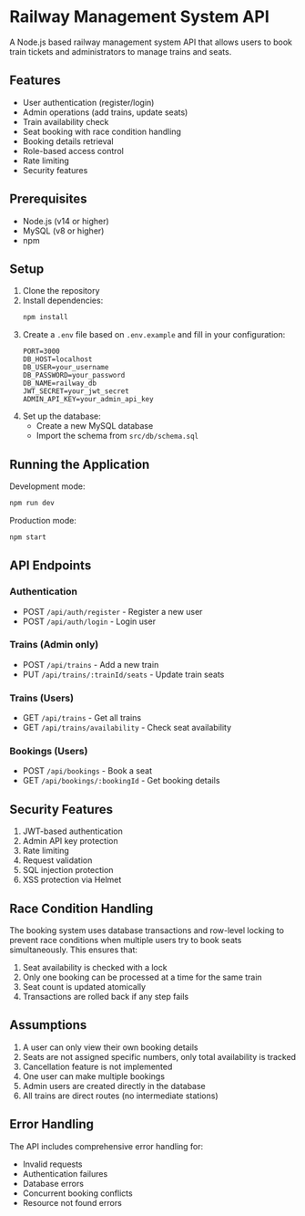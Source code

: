 # Railway Management System API

A Node.js based railway management system API that allows users to book train tickets and administrators to manage trains and seats.

## Features

- User authentication (register/login)
- Admin operations (add trains, update seats)
- Train availability check
- Seat booking with race condition handling
- Booking details retrieval
- Role-based access control
- Rate limiting
- Security features

## Prerequisites

- Node.js (v14 or higher)
- MySQL (v8 or higher)
- npm

## Setup

1. Clone the repository
2. Install dependencies:
   ```bash
   npm install
   ```
3. Create a `.env` file based on `.env.example` and fill in your configuration:
   ```
   PORT=3000
   DB_HOST=localhost
   DB_USER=your_username
   DB_PASSWORD=your_password
   DB_NAME=railway_db
   JWT_SECRET=your_jwt_secret
   ADMIN_API_KEY=your_admin_api_key
   ```
4. Set up the database:
   - Create a new MySQL database
   - Import the schema from `src/db/schema.sql`

## Running the Application

Development mode:
```bash
npm run dev
```

Production mode:
```bash
npm start
```

## API Endpoints

### Authentication
- POST `/api/auth/register` - Register a new user
- POST `/api/auth/login` - Login user

### Trains (Admin only)
- POST `/api/trains` - Add a new train
- PUT `/api/trains/:trainId/seats` - Update train seats

### Trains (Users)
- GET `/api/trains` - Get all trains
- GET `/api/trains/availability` - Check seat availability

### Bookings (Users)
- POST `/api/bookings` - Book a seat
- GET `/api/bookings/:bookingId` - Get booking details

## Security Features

1. JWT-based authentication
2. Admin API key protection
3. Rate limiting
4. Request validation
5. SQL injection protection
6. XSS protection via Helmet

## Race Condition Handling

The booking system uses database transactions and row-level locking to prevent race conditions when multiple users try to book seats simultaneously. This ensures that:

1. Seat availability is checked with a lock
2. Only one booking can be processed at a time for the same train
3. Seat count is updated atomically
4. Transactions are rolled back if any step fails

## Assumptions

1. A user can only view their own booking details
2. Seats are not assigned specific numbers, only total availability is tracked
3. Cancellation feature is not implemented
4. One user can make multiple bookings
5. Admin users are created directly in the database
6. All trains are direct routes (no intermediate stations)

## Error Handling

The API includes comprehensive error handling for:
- Invalid requests
- Authentication failures
- Database errors
- Concurrent booking conflicts
- Resource not found errors
